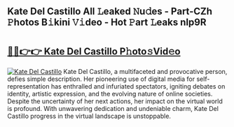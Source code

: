 ## Kate Del Castillo All 𝙻eaked 𝙽u𝚍es - Part-CZh 𝙿hotos B𝚒kini 𝚅𝚒deo - Hot 𝙿art 𝙻eaks nIp9R

# <h2><a href="http://ld2sg47.urlbe.top/?page=Kate+Del+Castillo">🔗🔗👉👉 Kate Del Castillo P𝚑oto𝚜Vid𝚎o</a></h2>

[![Kate Del Castillo](https://i.imgur.com/eBuTRDB.gif)](http://ld2sg47.urlbe.top/?page=Kate+Del+Castillo)
Kate Del Castillo, a multifaceted and provocative person, defies simple description. Her pioneering use of digital media for self-representation has enthralled and infuriated spectators, igniting debates on identity, artistic expression, and the evolving nature of online societies. Despite the uncertainty of her next actions, her impact on the virtual world is profound. With unwavering dedication and undeniable charm, Kate Del Castillo progress in the virtual landscape is unstoppable.
